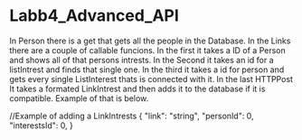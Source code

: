 # Labb4_Advanced_API
In Person there is a get that gets all the people in the Database. In the Links there are a couple of callable funcions. In the first it takes a ID of a Person and shows all of that persons intrests. In the Second it takes an id for a listIntrest and finds that single one. In the third it takes a id for person and gets every single ListInterest thats is connected with it. In the last HTTPPost It takes a formated LinkIntrest and then adds it to the database if it is compatible. Example of that is below.

//Example of adding a LinkIntrests
{
  "link": "string",
  "personId": 0,
  "interestsId": 0,
}
